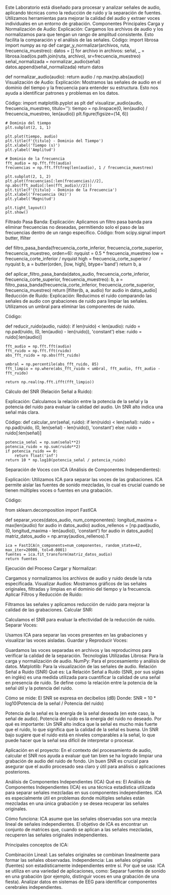 Este Laboratorio está diseñado para procesar y analizar señales de audio, aplicando técnicas como la reducción de ruido y la separación de fuentes. Utilizamos herramientas para mejorar la calidad del audio y extraer voces individuales en un entorno de grabación.
Componentes Principales
Carga y Normalización de Audio:
Explicación: Cargamos los archivos de audio y los normalizamos para que tengan un rango de amplitud consistente. Esto facilita la comparación y el análisis de las señales.
Código:
import librosa
import numpy as np
def cargar_y_normalizar(archivos, ruta, frecuencia_muestreo):
    datos = []
    for archivo in archivos:
        señal, _ = librosa.load(os.path.join(ruta, archivo), sr=frecuencia_muestreo)
        señal_normalizada = normalizar_audio(señal)
        datos.append(señal_normalizada)
    return datos

def normalizar_audio(audio):
    return audio / np.max(np.abs(audio))
Visualización de Audio:
Explicación: Mostramos las señales de audio en el dominio del tiempo y la frecuencia para entender su estructura. Esto nos ayuda a identificar patrones y problemas en los datos.

Código:
import matplotlib.pyplot as plt
def visualizar_audio(audio, frecuencia_muestreo, titulo=''):
    tiempo = np.linspace(0, len(audio) / frecuencia_muestreo, len(audio))
    plt.figure(figsize=(14, 6))

    # Dominio del tiempo
    plt.subplot(2, 1, 1)
    
    plt.plot(tiempo, audio)
    plt.title(f'{titulo} - Dominio del Tiempo')
    plt.xlabel('Tiempo (s)')
    plt.ylabel('Amplitud')

    # Dominio de la frecuencia
    fft_audio = np.fft.fft(audio)
    frecuencias = np.fft.fftfreq(len(audio), 1 / frecuencia_muestreo)

    plt.subplot(2, 1, 2)
    plt.plot(frecuencias[:len(frecuencias)//2], np.abs(fft_audio[:len(fft_audio)//2]))
    plt.title(f'{titulo} - Dominio de la Frecuencia')
    plt.xlabel('Frecuencia (Hz)')
    plt.ylabel('Magnitud')

    plt.tight_layout()
    plt.show()
Filtrado Pasa Banda:
Explicación: Aplicamos un filtro pasa banda para eliminar frecuencias no deseadas, permitiendo solo el paso de las frecuencias dentro de un rango específico.
Código:
from scipy.signal import butter, lfilter

def filtro_pasa_banda(frecuencia_corte_inferior, frecuencia_corte_superior, frecuencia_muestreo, orden=6):
    nyquist = 0.5 * frecuencia_muestreo
    low = frecuencia_corte_inferior / nyquist
    high = frecuencia_corte_superior / nyquist
    b, a = butter(orden, [low, high], btype='band')
    return b, a

def aplicar_filtro_pasa_banda(datos_audio, frecuencia_corte_inferior, frecuencia_corte_superior, frecuencia_muestreo):
    b, a = filtro_pasa_banda(frecuencia_corte_inferior, frecuencia_corte_superior, frecuencia_muestreo)
    return [lfilter(b, a, audio) for audio in datos_audio]
Reducción de Ruido:
Explicación: Reducimos el ruido comparando las señales de audio con grabaciones de ruido para limpiar las señales. Utilizamos un umbral para eliminar las componentes de ruido.

Código:

def reducir_ruido(audio, ruido):
    if len(ruido) < len(audio):
        ruido = np.pad(ruido, (0, len(audio) - len(ruido)), 'constant')
    else:
        ruido = ruido[:len(audio)]

    fft_audio = np.fft.fft(audio)
    fft_ruido = np.fft.fft(ruido)
    abs_fft_ruido = np.abs(fft_ruido)

    umbral = np.percentile(abs_fft_ruido, 85)
    fft_limpio = np.where(abs_fft_ruido < umbral, fft_audio, fft_audio - fft_ruido)

    return np.real(np.fft.ifft(fft_limpio))
Cálculo del SNR (Relación Señal a Ruido):

Explicación: Calculamos la relación entre la potencia de la señal y la potencia del ruido para evaluar la calidad del audio. Un SNR alto indica una señal más clara.

Código:
def calcular_snr(señal, ruido):
    if len(ruido) < len(señal):
        ruido = np.pad(ruido, (0, len(señal) - len(ruido)), 'constant')
    else:
        ruido = ruido[:len(señal)]

    potencia_señal = np.sum(señal**2)
    potencia_ruido = np.sum(ruido**2)
    if potencia_ruido == 0:
        return float('inf')
    return 10 * np.log10(potencia_señal / potencia_ruido)
Separación de Voces con ICA (Análisis de Componentes Independientes):

Explicación: Utilizamos ICA para separar las voces de las grabaciones. ICA permite aislar las fuentes de sonido mezcladas, lo cual es crucial cuando se tienen múltiples voces o fuentes en una grabación.

Código:

from sklearn.decomposition import FastICA

def separar_voces(datos_audio, num_componentes):
    longitud_maxima = max(len(audio) for audio in datos_audio)
    audios_rellenos = [np.pad(audio, (0, longitud_maxima - len(audio)), 'constant') for audio in datos_audio]
    matriz_datos_audio = np.array(audios_rellenos).T

    ica = FastICA(n_components=num_componentes, random_state=42, max_iter=20000, tol=0.0001)
    fuentes = ica.fit_transform(matriz_datos_audio)
    return fuentes
Ejecución del Proceso
Cargar y Normalizar:

Cargamos y normalizamos los archivos de audio y ruido desde la ruta especificada.
Visualizar Audios:
Mostramos gráficos de las señales originales, filtradas y limpias en el dominio del tiempo y la frecuencia.
Aplicar Filtros y Reducción de Ruido:

Filtramos las señales y aplicamos reducción de ruido para mejorar la calidad de las grabaciones.
Calcular SNR:

Calculamos el SNR para evaluar la efectividad de la reducción de ruido.
Separar Voces:

Usamos ICA para separar las voces presentes en las grabaciones y visualizar las voces aisladas.
Guardar y Reproducir Voces:

Guardamos las voces separadas en archivos y las reproducimos para verificar la calidad de la separación.
Tecnologías Utilizadas
Librosa: Para la carga y normalización de audio.
NumPy: Para el procesamiento y análisis de datos.
Matplotlib: Para la visualización de las señales de audio.
Relación Señal a Ruido (SNR)
Qué es: La Relación Señal a Ruido (SNR, por sus siglas en inglés) es una medida utilizada para cuantificar la calidad de una señal en presencia de ruido. Se define como la relación entre la potencia de la señal útil y la potencia del ruido.

Cómo se mide: El SNR se expresa en decibelios (dB) 
Donde: SNR = 10 * log10(Potencia de la señal / Potencia del ruido)

Potencia de la señal es la energía de la señal deseada (en este caso, la señal de audio).
Potencia del ruido es la energía del ruido no deseado.
Por qué es importante: Un SNR alto indica que la señal es mucho más fuerte que el ruido, lo que significa que la calidad de la señal es buena. Un SNR bajo sugiere que el ruido está en niveles comparables a la señal, lo que puede hacer que la señal sea difícil de interpretar o procesar.

Aplicación en el proyecto: En el contexto del procesamiento de audio, calcular el SNR nos ayuda a evaluar qué tan bien se ha logrado limpiar una grabación de audio del ruido de fondo. Un buen SNR es crucial para asegurar que el audio procesado sea claro y útil para análisis o aplicaciones posteriores.

Análisis de Componentes Independientes (ICA)
Qué es: El Análisis de Componentes Independientes (ICA) es una técnica estadística utilizada para separar señales mezcladas en sus componentes independientes. ICA es especialmente útil en problemas donde múltiples señales están mezcladas en una única grabación y se desea recuperar las señales originales.

Cómo funciona: ICA asume que las señales observadas son una mezcla lineal de señales independientes. El objetivo de ICA es encontrar un conjunto de matrices que, cuando se aplican a las señales mezcladas, recuperen las señales originales independientes.

Principales conceptos de ICA:

Combinación Lineal: Las señales originales se combinan linealmente para formar las señales observadas.
Independencia: Las señales originales (fuentes) son estadísticamente independientes entre sí.
Por qué se usa: ICA se utiliza en una variedad de aplicaciones, como:
Separar fuentes de sonido en una grabación (por ejemplo, distinguir voces en una grabación de una fiesta).
Analizar datos en sistemas de EEG para identificar componentes cerebrales independientes.
